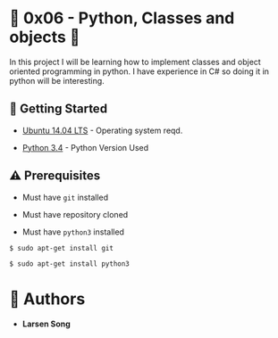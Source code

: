 # :shell: 0x06 - Python, Classes and objects :shell:

In this project I will be learning how to implement classes and object oriented programming in python. I have experience in C# so doing it in python will be interesting.

## :running: Getting Started

* [Ubuntu 14.04 LTS](http://releases.ubuntu.com/14.04/) - Operating system reqd.

* [Python 3.4](https://www.python.org/download/releases/3.4.0/) - Python Version Used

## :warning: Prerequisites

* Must have `git` installed

* Must have repository cloned

* Must have `python3` installed

```
$ sudo apt-get install git
```


```
$ sudo apt-get install python3
```

# :blue_book: Authors
* **Larsen Song**
